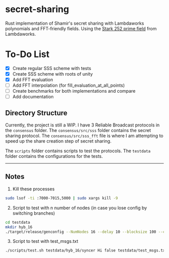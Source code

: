 # secret-sharing

Rust implementation of Shamir's secret sharing with Lambdaworks polynomials and FFT-friendly fields. Using the [Stark 252 prime field](https://github.com/lambdaclass/lambdaworks/blob/main/math/src/field/fields/fft_friendly/stark_252_prime_field.rs) from Lambdaworks. 

# To-Do List  

- [x] Create regular SSS scheme with tests  
- [x] Create SSS scheme with roots of unity  
- [x] Add FFT evaluation 
- [ ] Add FFT interpolation (for fill_evaluation_at_all_points)
- [ ] Create benchmarks for both implementations and compare  
- [ ] Add documentation

## Directory Structure


Currently, the project is still a WIP. I have 3 Reliable Broadcast protocols in the `consensus` folder. The `consensus/src/sss` folder contains the secret sharing protocol. The `consensus/src/sss_fft` file is where I am attempting to speed up the share creation step of secret sharing. 

The `scripts` folder contains scripts to test the protocols. The `testdata` folder contains the configurations for the tests.

---
## Notes
1. Kill these processes
```bash
sudo lsof -ti :7000-7015,5000 | sudo xargs kill -9
```

2. Script to test with n number of nodes (in case you lose config by switching branches)
```bash
cd testdata
mkdir hyb_16
./target/release/genconfig --NumNodes 16 --delay 10 --blocksize 100 --client_base_port 7000 --target testdata/hyb_16/ --payload 100 --out_type json --base_port 9000 --client_run_port 4000 --local true
```

3. Script to test with test_msgs.txt

```bash
./scripts/test.sh testdata/hyb_16/syncer Hi false testdata/test_msgs.txt
```
